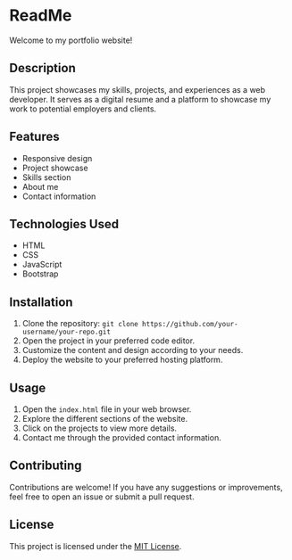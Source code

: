 # ReadMe

Welcome to my portfolio website!

## Description

This project showcases my skills, projects, and experiences as a web developer. It serves as a digital resume and a platform to showcase my work to potential employers and clients.

## Features

- Responsive design
- Project showcase
- Skills section
- About me
- Contact information

## Technologies Used

- HTML
- CSS
- JavaScript
- Bootstrap

## Installation

1. Clone the repository: `git clone https://github.com/your-username/your-repo.git`
2. Open the project in your preferred code editor.
3. Customize the content and design according to your needs.
4. Deploy the website to your preferred hosting platform.

## Usage

1. Open the `index.html` file in your web browser.
2. Explore the different sections of the website.
3. Click on the projects to view more details.
4. Contact me through the provided contact information.

## Contributing

Contributions are welcome! If you have any suggestions or improvements, feel free to open an issue or submit a pull request.

## License

This project is licensed under the [MIT License](https://opensource.org/licenses/MIT).
